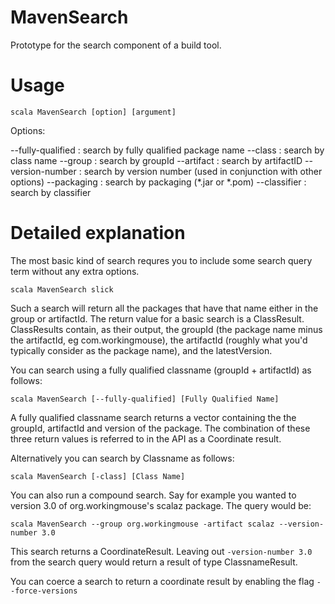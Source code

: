 # MavenSearch
Prototype for the search component of a build tool.

# Usage
`scala MavenSearch [option] [argument]`

Options:

--fully-qualified  : search by fully qualified package name
--class            : search by class name
--group            : search by groupId
--artifact         : search by artifactID
--version-number   : search by version number (used in conjunction with other options)
--packaging        : search by packaging (*.jar or *.pom)
--classifier       : search by classifier


# Detailed explanation
The most basic kind of search requres you to include some search query term without any extra options.


`scala MavenSearch slick`

Such a search will return all the packages that have that name either in the group or artifactId. The return value for a basic search is a ClassResult. ClassResults contain, as their output, the groupId (the package name minus the artifactId, eg com.workingmouse), the artifactId (roughly what you'd typically consider as the package name), and the latestVersion.

You can search using a fully qualified classname (groupId + artifactId) as follows:


`scala MavenSearch [--fully-qualified] [Fully Qualified Name]`

A fully qualified classname search returns a vector containing the the groupId, artifactId and version of the package.
The combination of these three return values is referred to in the API as a Coordinate result. 

Alternatively you can search by Classname as follows:


`scala MavenSearch [-class] [Class Name]`

You can also run a compound search. Say for example you wanted to version 3.0 of org.workingmouse's scalaz package. The query would be:


`scala MavenSearch --group org.workingmouse -artifact scalaz --version-number 3.0`

This search returns a CoordinateResult. Leaving out `-version-number 3.0` from the search query would return a result of type ClassnameResult.

You can coerce a search to return a coordinate result by enabling the flag `--force-versions`
